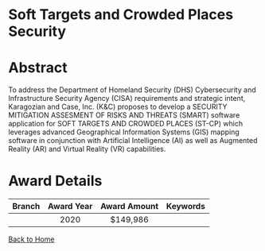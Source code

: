 
Soft Targets and Crowded Places Security
========================================

# Abstract


To address the Department of Homeland Security (DHS) Cybersecurity and Infrastructure Security Agency (CISA) requirements and strategic intent, Karagozian and Case, Inc. (K&C) proposes to develop a SECURITY MITIGATION ASSESMENT OF RISKS AND THREATS (SMART) software application for SOFT TARGETS AND CROWDED PLACES (ST-CP) which leverages advanced Geographical Information Systems (GIS) mapping software in conjunction with Artificial Intelligence (AI) as well as Augmented Reality (AR) and Virtual Reality (VR) capabilities.  

# Award Details

|Branch|Award Year|Award Amount|Keywords|
| :---: | :---: | :---: | :---: |
||2020|$149,986||
  
  


[Back to Home](https://github.com/chrischow/dod_sbir_awards#598)